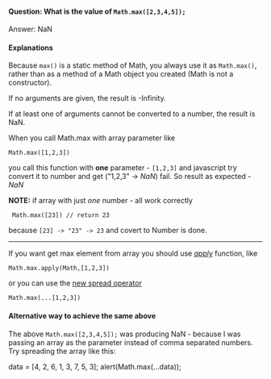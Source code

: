#### Question: What is the value of `Math.max([2,3,4,5]);`

Answer: NaN

#### Explanations

Because `max()` is a static method of Math, you always use it as `Math.max()`, rather than as a method of a Math object you created (Math is not a constructor).

If no arguments are given, the result is -Infinity.

If at least one of arguments cannot be converted to a number, the result is NaN.

When you call Math.max with array parameter like

```
Math.max([1,2,3])

```

you call this function with **one** parameter - `[1,2,3]` and javascript try convert it to number and get ("1,2,3" -> _NaN_) fail.
So result as expected - _NaN_

**NOTE:** if array with just _one_ number - all work correctly

     Math.max([23]) // return 23

because `[23] -> "23" -> 23` and covert to Number is done.

<hr>

If you want get max element from array you should use [_apply_][2] function, like

    Math.max.apply(Math,[1,2,3])

or you can use the [new spread operator][3]

    Math.max(...[1,2,3])

[1]: https://developer.mozilla.org/en-US/docs/Web/JavaScript/Reference/Global_Objects/Math/max
[2]: https://developer.mozilla.org/en-US/docs/Web/JavaScript/Reference/Global_Objects/Function/apply
[3]: https://developer.mozilla.org/en-US/docs/Web/JavaScript/Reference/Operators/Spread_operator

#### Alternative way to achieve the same above

The above `Math.max([2,3,4,5]);` was producing NaN - because I was passing an array as the parameter instead of comma separated numbers. Try spreading the array like this:

data = [4, 2, 6, 1, 3, 7, 5, 3];
alert(Math.max(...data));
